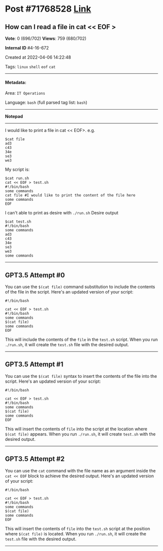 
# Post \#71768528 [Link](https://stackoverflow.com/questions/71768528/)

## How can I read a file in cat << EOF >

**Vote**: 0 (696/702) **Views**: 759 (680/702) 

**Internal ID** \#4-16-672

Created at 2022-04-06 14:22:48

Tags: `linux` `shell` `eof` `cat`

----------

#### Metadata:

Area: `IT Operations`

Language: `bash` (full parsed tag list: `bash`)

----------

**Notepad**


----------

I would like to print a file in cat << EOF>. e.g.
```
$cat file
ad3
c43
34e
se3
we3
```

My script is:
```
$cat run.sh
cat << EOF > test.sh
#!/bin/bash
some commands
cat file #I would like to print the content of the file here
some commands
EOF
```

I can't able to print as desire with `./run.sh`
Desire output
```
$cat test.sh
#!/bin/bash
some commands
ad3
c43
34e
se3
we3
some commands
```



----------
        
## GPT3.5 Attempt \#0

You can use the `$(cat file)` command substitution to include the contents of the file in the script. Here's an updated version of your script:

```
#!/bin/bash

cat << EOF > test.sh
#!/bin/bash
some commands
$(cat file)
some commands
EOF
```

This will include the contents of the `file` in the `test.sh` script. When you run `./run.sh`, it will create the `test.sh` file with the desired output.

--------

## GPT3.5 Attempt \#1

You can use the `$(cat file)` syntax to insert the contents of the file into the script. Here's an updated version of your script:

```
#!/bin/bash

cat << EOF > test.sh
#!/bin/bash
some commands
$(cat file)
some commands
EOF
```

This will insert the contents of `file` into the script at the location where `$(cat file)` appears. When you run `./run.sh`, it will create `test.sh` with the desired output.

--------

## GPT3.5 Attempt \#2

You can use the `cat` command with the file name as an argument inside the `cat << EOF` block to achieve the desired output. Here's an updated version of your script:

```
#!/bin/bash

cat << EOF > test.sh
#!/bin/bash
some commands
$(cat file)
some commands
EOF
```

This will insert the contents of `file` into the `test.sh` script at the position where `$(cat file)` is located. When you run `./run.sh`, it will create the `test.sh` file with the desired output.

--------
